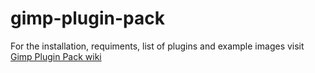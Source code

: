 # gimp-plugin-pack

For the installation, requiments, list of plugins and example images visit [Gimp Plugin Pack wiki](https://github.com/Krzysiu/krzysiu-gimp-plugin-pack/wiki)
